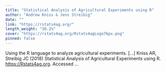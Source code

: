 ```yaml
---
title: "Statistical Analysis of Agricultural Experiments using R"
author: "Andrew Kniss & Jens Streibig"
date: ""
link: "https://rstats4ag.org/"
length_weight: "30.2%"
cover: "https://rstats4ag.org/Rstats4agLogo76px.png"
pinned: false
---
```


Using the R language to analyze agricultural experiments. [...] Kniss AR, Streibig JC (2018) Statistical Analysis of Agricultural Experiments using R. https://Rstats4ag.org. Accessed  ...
